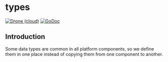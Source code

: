 # types
[![Drone (cloud)](https://img.shields.io/drone/build/I1820/types.svg?style=flat-square)](https://cloud.drone.io/I1820/types)
[![GoDoc](https://img.shields.io/badge/godoc-reference-blue.svg?style=flat-square)](https://godoc.org/github.com/I1820/types)

## Introduction
Some data types are common in all platform components, so we define them in one place instead of copying them from one component to another.
